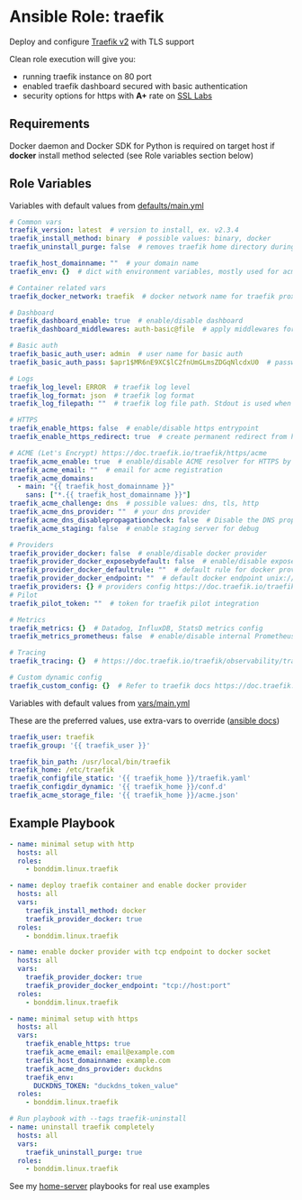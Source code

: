 # Ansible Role: traefik

Deploy and configure [Traefik v2](https://doc.traefik.io/traefik/) with TLS support

Clean role execution will give you:
  - running traefik instance on 80 port
  - enabled traefik dashboard secured with basic authentication
  - security options for https with **A+** rate on [SSL Labs](https://www.ssllabs.com/ssltest/analyze.htm)

## Requirements
Docker daemon and Docker SDK for Python is required on target host if **docker** install method selected (see Role variables section below)

## Role Variables
Variables with default values from [defaults/main.yml](https://github.com/bonddim/ansible-collection-linux/blob/main/roles/traefik/defaults/main.yml)
```yaml
# Common vars
traefik_version: latest  # version to install, ex. v2.3.4
traefik_install_method: binary  # possible values: binary, docker
traefik_uninstall_purge: false  # removes traefik home directory during uninstall

traefik_host_domainname: ""  # your domain name
traefik_env: {}  # dict with environment variables, mostly used for acme dns provider settings

# Container related vars
traefik_docker_network: traefik  # docker network name for traefik proxy

# Dashboard
traefik_dashboard_enable: true  # enable/disable dashboard
traefik_dashboard_middlewares: auth-basic@file  # apply middlewares for dashboard

# Basic auth
traefik_basic_auth_user: admin  # user name for basic auth
traefik_basic_auth_pass: $apr1$MR6nE9XC$lC2fnUmGLmsZDGqNlcdxU0  # password for basic auth generated with htpasswd (admin)

# Logs
traefik_log_level: ERROR  # traefik log level
traefik_log_format: json  # traefik log format
traefik_log_filepath: ""  # traefik log file path. Stdout is used when omitted or empty

# HTTPS
traefik_enable_https: false  # enable/disable https entrypoint
traefik_enable_https_redirect: true  # create permanent redirect from http to https

# ACME (Let's Encrypt) https://doc.traefik.io/traefik/https/acme
traefik_acme_enable: true  # enable/disable ACME resolver for HTTPS by default
traefik_acme_email: ""  # email for acme registration
traefik_acme_domains:
  - main: "{{ traefik_host_domainname }}"
    sans: ["*.{{ traefik_host_domainname }}"]
traefik_acme_challenge: dns  # possible values: dns, tls, http
traefik_acme_dns_provider: ""  # your dns provider
traefik_acme_dns_disablepropagationcheck: false  # Disable the DNS propagation checks before notifying ACME that the DNS challenge is ready. [not recommended]. When set to true it helps to get certs with dnsChallenge on gcloud and duckdns.org
traefik_acme_staging: false  # enable staging server for debug

# Providers
traefik_provider_docker: false  # enable/disable docker provider
traefik_provider_docker_exposebydefault: false  # enable/disable expose by default
traefik_provider_docker_defaultrule: ""  # default rule for docker provider
traefik_provider_docker_endpoint: ""  # default docker endpoint unix:///var/run/docker.sock
traefik_providers: {} # providers config https://doc.traefik.io/traefik/providers/overview/
# Pilot
traefik_pilot_token: ""  # token for traefik pilot integration

# Metrics
traefik_metrics: {}  # Datadog, InfluxDB, StatsD metrics config
traefik_metrics_prometheus: false  # enable/disable internal Prometheus metrics

# Tracing
traefik_tracing: {}  # https://doc.traefik.io/traefik/observability/tracing/overview/

# Custom dynamic config
traefik_custom_config: {}  # Refer to traefik docs https://doc.traefik.io/traefik/reference/dynamic-configuration/file
```
Variables with default values from [vars/main.yml](https://github.com/bonddim/ansible-collection-linux/blob/main/roles/traefik/vars/main.yml)

These are the preferred values, use extra-vars to override ([ansible docs](https://docs.ansible.com/ansible/latest/user_guide/playbooks_variables.html#variable-precedence-where-should-i-put-a-variable))
```yaml
traefik_user: traefik
traefik_group: '{{ traefik_user }}'

traefik_bin_path: /usr/local/bin/traefik
traefik_home: /etc/traefik
traefik_configfile_static: '{{ traefik_home }}/traefik.yaml'
traefik_configdir_dynamic: '{{ traefik_home }}/conf.d'
traefik_acme_storage_file: '{{ traefik_home }}/acme.json'
```

## Example Playbook
```yaml
- name: minimal setup with http
  hosts: all
  roles:
    - bonddim.linux.traefik

- name: deploy traefik container and enable docker provider
  hosts: all
  vars:
    traefik_install_method: docker
    traefik_provider_docker: true
  roles:
    - bonddim.linux.traefik

- name: enable docker provider with tcp endpoint to docker socket
  hosts: all
  vars:
    traefik_provider_docker: true
    traefik_provider_docker_endpoint: "tcp://host:port"
  roles:
    - bonddim.linux.traefik

- name: minimal setup with https
  hosts: all
  vars:
    traefik_enable_https: true
    traefik_acme_email: email@example.com
    traefik_host_domainname: example.com
    traefik_acme_dns_provider: duckdns
    traefik_env:
      DUCKDNS_TOKEN: "duckdns_token_value"
  roles:
    - bonddim.linux.traefik

# Run playbook with --tags traefik-uninstall
- name: uninstall traefik completely
  hosts: all
  vars:
    traefik_uninstall_purge: true
  roles:
    - bonddim.linux.traefik
```
See my [home-server](https://github.com/bonddim/home-server) playbooks for real use examples
